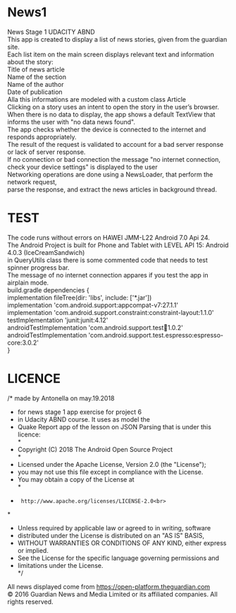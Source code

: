# News1
News Stage 1 UDACITY ABND<br>
This app is created to display a list of news stories, given from the guardian site.<br>
Each list item on the main screen displays relevant text and information about the story:<br>
Title of news article <br>
Name of the section <br>
Name of the author<br>
Date of publication <br>
Alla this informations are modeled with a custom class Article <br>
Clicking on a story uses an intent to open the story in the user’s browser.<br>
When there is no data to display, the app shows a default TextView that informs the user with "no data news found".<br>
The app checks whether the device is connected to the internet and responds appropriately. <br>
The result of the request is validated to account for a bad server response or lack of server response.<br>
If no connection or bad connection the message "no internet connection, check your device settings" is displayed to the user<br>
Networking operations are done using a NewsLoader, that perform the network request,<br>
parse the response, and extract the news articles in background thread.<br>
# TEST
The code runs without errors on HAWEI JMM-L22 Android 7.0 Api 24.<br>
The Android Project is built  for Phone and Tablet with LEVEL API 15: Android 4.0.3 (IceCreamSandwich)<br>
in QueryUtils class there is some commented code that needs to test spinner progress bar.<br> 
The message of no internet connection appares if you test the app in airplain mode.<br>
build.gradle dependencies {<br>
    implementation fileTree(dir: 'libs', include: ['*.jar'])<br>
    implementation 'com.android.support:appcompat-v7:27.1.1'<br>
    implementation 'com.android.support.constraint:constraint-layout:1.1.0'<br>
    testImplementation 'junit:junit:4.12'<br>
    androidTestImplementation 'com.android.support.test:runner:1.0.2'<br>
    androidTestImplementation 'com.android.support.test.espresso:espresso-core:3.0.2'<br>
}<br>
# LICENCE <br>
/*  made by Antonella on may.19.2018<br>
 * for news stage 1 app exercise for project 6<br>
 * in Udacity ABND course. It uses as model the<br>
 * Quake Report app of the lesson on JSON Parsing that is under this licence:<br>
 *<br>
 * Copyright (C) 2018 The Android Open Source Project<br>
 *<br>
 * Licensed under the Apache License, Version 2.0 (the "License");<br>
 * you may not use this file except in compliance with the License.<br>
 * You may obtain a copy of the License at<br>
 *<br>
 *      http://www.apache.org/licenses/LICENSE-2.0<br>
 *<br>
 * Unless required by applicable law or agreed to in writing, software<br>
 * distributed under the License is distributed on an "AS IS" BASIS,<br>
 * WITHOUT WARRANTIES OR CONDITIONS OF ANY KIND, either express or implied.<br>
 * See the License for the specific language governing permissions and<br>
 * limitations under the License.<br>
 */<br>

All news displayed come from https://open-platform.theguardian.com <br>
© 2016 Guardian News and Media Limited or its affiliated companies. All rights reserved.
